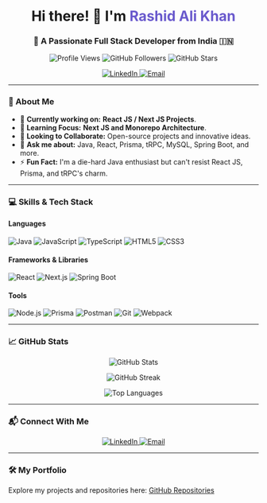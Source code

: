 <h1 align="center">Hi there! 👋 I'm <span style="color: #6A5ACD;">Rashid Ali Khan</span></h1>
<h3 align="center">🚀 A Passionate Full Stack Developer from India 🇮🇳</h3>

<p align="center">
  <img src="https://komarev.com/ghpvc/?username=zsskar&label=Profile%20Views&color=blue&style=flat-square" alt="Profile Views" />
  <img src="https://img.shields.io/github/followers/zsskar?style=flat-square&color=blue" alt="GitHub Followers" />
  <img src="https://img.shields.io/github/stars/zsskar?style=flat-square&color=blue" alt="GitHub Stars" />
</p>

<p align="center">
  <a href="https://linkedin.com/in/rashidalikhan1996" target="_blank">
    <img src="https://img.shields.io/badge/LinkedIn-Connect-blue?style=for-the-badge&logo=linkedin" alt="LinkedIn" />
  </a>
  <a href="mailto:rashid.11612612@gmail.com" target="_blank">
    <img src="https://img.shields.io/badge/Email-Me%20Here-orange?style=for-the-badge&logo=gmail" alt="Email" />
  </a>
</p>

---

### 🌟 About Me

- 🔭 **Currently working on:** <strong>React JS / Next JS Projects</strong>.
- 🌱 **Learning Focus:** <strong>Next JS and Monorepo Architecture</strong>.
- 🤝 **Looking to Collaborate:** Open-source projects and innovative ideas.
- 💬 **Ask me about:** Java, React, Prisma, tRPC, MySQL, Spring Boot, and more.
- ⚡ **Fun Fact:** I'm a die-hard Java enthusiast but can't resist React JS, Prisma, and tRPC's charm.

---

### 💻 Skills & Tech Stack

#### **Languages**
![Java](https://img.shields.io/badge/Java-%23E34F26.svg?style=for-the-badge&logo=java&logoColor=white)
![JavaScript](https://img.shields.io/badge/JavaScript-%23F7DF1E.svg?style=for-the-badge&logo=javascript&logoColor=black)
![TypeScript](https://img.shields.io/badge/TypeScript-%23007ACC.svg?style=for-the-badge&logo=typescript&logoColor=white)
![HTML5](https://img.shields.io/badge/HTML5-%23E34F26.svg?style=for-the-badge&logo=html5&logoColor=white)
![CSS3](https://img.shields.io/badge/CSS3-%231572B6.svg?style=for-the-badge&logo=css3&logoColor=white)

#### **Frameworks & Libraries**
![React](https://img.shields.io/badge/React-%2320232a.svg?style=for-the-badge&logo=react&logoColor=%2361DAFB)
![Next.js](https://img.shields.io/badge/Next.js-black?style=for-the-badge&logo=next.js&logoColor=white)
![Spring Boot](https://img.shields.io/badge/SpringBoot-%236DB33F.svg?style=for-the-badge&logo=spring&logoColor=white)

#### **Tools**
![Node.js](https://img.shields.io/badge/Node.js-%2343853D.svg?style=for-the-badge&logo=node.js&logoColor=white)
![Prisma](https://img.shields.io/badge/Prisma-%2300B2EE.svg?style=for-the-badge&logo=prisma&logoColor=white)
![Postman](https://img.shields.io/badge/Postman-%23FF6C37.svg?style=for-the-badge&logo=postman&logoColor=white)
![Git](https://img.shields.io/badge/Git-%23F05032.svg?style=for-the-badge&logo=git&logoColor=white)
![Webpack](https://img.shields.io/badge/Webpack-%238DD6F9.svg?style=for-the-badge&logo=webpack&logoColor=black)

---

### 📈 GitHub Stats

<p align="center">
  <img src="https://github-readme-stats.vercel.app/api?username=zsskar&show_icons=true&theme=radical" alt="GitHub Stats" />
</p>

<p align="center">
  <img src="https://github-readme-streak-stats.herokuapp.com/?user=zsskar&theme=radical" alt="GitHub Streak" />
</p>

<p align="center">
  <img src="https://github-readme-stats.vercel.app/api/top-langs/?username=zsskar&layout=compact&theme=radical" alt="Top Languages" />
</p>

---

### 📬 Connect With Me

<p align="center">
  <a href="https://linkedin.com/in/rashidalikhan1996" target="_blank">
    <img src="https://img.shields.io/badge/LinkedIn-Connect-blue?style=for-the-badge&logo=linkedin" alt="LinkedIn" />
  </a>
  <a href="mailto:rashid.11612612@gmail.com" target="_blank">
    <img src="https://img.shields.io/badge/Email-Me-orange?style=for-the-badge&logo=gmail" alt="Email" />
  </a>
</p>

---

### 🛠️ My Portfolio
Explore my projects and repositories here: [GitHub Repositories](https://github.com/zsskar?tab=repositories)
